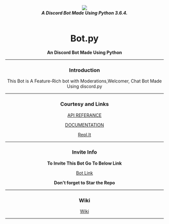 <div align="center">
  <img src="https://i.imgur.com/ea2WcBp.png" align="center">
  <br>
  <strong><i>A Discord Bot Made Using Python 3.6.4.</i></strong>
  <br>
  <br>
    
# Bot.py
**An Discord Bot Made Using Python**

***

### Introduction

This Bot is A Feature-Rich bot with Moderations,Welcomer, 
Chat Bot Made Using discord.py

***

### Courtesy and Links

[API REFERANCE](https://github.com/Rapptz/discord.py)

[DOCUMENTATION](https://discordpy.readthedocs.io/en/latest/intro.html#installing)

[Repl.It](https://repl.it)

***

### Invite Info

**To Invite This Bot Go To Below Link**

[Bot Link](https://discordapp.com/api/oauth2/authorize?client_id=592542846486052865&permissions=8&scope=bot)

**Don't forget to Star the Repo**

***

### Wiki

[Wiki](https://github.com/b0tdev/Bot.py/wiki)

***
